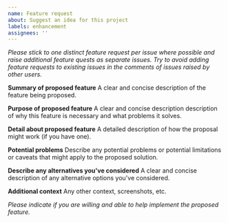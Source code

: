 ```yaml
---
name: Feature request
about: Suggest an idea for this project
labels: enhancement
assignees: ''
---
```


*Please stick to one distinct feature request per issue where possible and raise additional feature quests as separate issues. Try to avoid adding feature requests to existing issues in the comments of issues raised by other users.*

**Summary of proposed feature**
A clear and concise description of the feature being proposed.

**Purpose of proposed feature**
A clear and concise description description of why this feature is necessary and what problems it solves.

**Detail about proposed feature**
A detailed description of how the proposal might work (if you have one).

**Potential problems**
Describe any potential problems or potential limitations or caveats that might apply to the proposed solution.

**Describe any alternatives you've considered**
A clear and concise description of any alternative options you've considered.

**Additional context**
Any other context, screenshots, etc.

*Please indicate if you are willing and able to help implement the proposed feature.*
